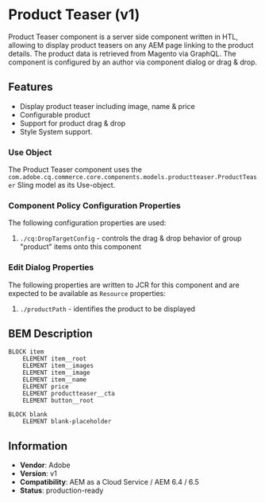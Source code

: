 <!--
Copyright 2019 Adobe Systems Incorporated

Licensed under the Apache License, Version 2.0 (the "License");
you may not use this file except in compliance with the License.
You may obtain a copy of the License at

    http://www.apache.org/licenses/LICENSE-2.0

Unless required by applicable law or agreed to in writing, software
distributed under the License is distributed on an "AS IS" BASIS,
WITHOUT WARRANTIES OR CONDITIONS OF ANY KIND, either express or implied.
See the License for the specific language governing permissions and
limitations under the License.
-->

# Product Teaser (v1)

Product Teaser component is a server side component written in HTL, allowing to display product teasers on any AEM page linking to the product details.
The product data is retrieved from Magento via GraphQL. The component is configured by an author via component dialog or drag & drop.

## Features

* Display product teaser including image, name & price
* Configurable product
* Support for product drag & drop
* Style System support.

### Use Object

The Product Teaser component uses the `com.adobe.cq.commerce.core.components.models.productteaser.ProductTeaser` Sling model as its Use-object.

### Component Policy Configuration Properties

The following configuration properties are used:

1. `./cq:DropTargetConfig` - controls the drag & drop behavior of group "product" items onto this component

### Edit Dialog Properties

The following properties are written to JCR for this component and are expected to be available as `Resource` properties:

1. `./productPath` - identifies the product to be displayed

## BEM Description

```
BLOCK item
    ELEMENT item__root
    ELEMENT item__images
    ELEMENT item__image
    ELEMENT item__name
    ELEMENT price
    ELEMENT productteaser__cta
    ELEMENT button__root

BLOCK blank
    ELEMENT blank-placeholder
```

## Information

* **Vendor**: Adobe
* **Version**: v1
* **Compatibility**: AEM as a Cloud Service / AEM 6.4 / 6.5
* **Status**: production-ready

